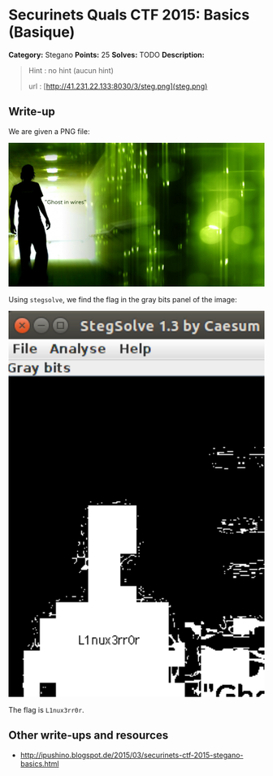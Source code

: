 # Securinets Quals CTF 2015: Basics (Basique)

**Category:** Stegano
**Points:** 25
**Solves:** TODO
**Description:** 

> Hint : no hint (aucun hint) 
>
> url : [http://41.231.22.133:8030/3/steg.png](steg.png)

## Write-up

We are given a PNG file:

![](./steg.png)

Using `stegsolve`, we find the flag in the gray bits panel of the image:

![](./stegsolve.png)

The flag is `L1nux3rr0r`.

## Other write-ups and resources

* <http://ipushino.blogspot.de/2015/03/securinets-ctf-2015-stegano-basics.html>
